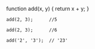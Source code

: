 function add(x, y) {
	return x + y;
	}
	
	add(2, 3);		//5
	
	add(2, 3);		//6
	
	add('2', '3');	// '23'